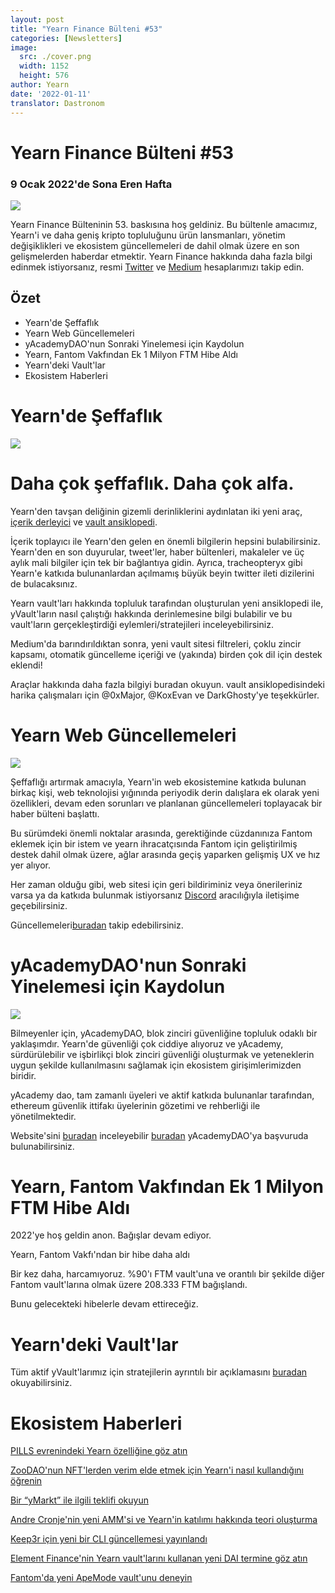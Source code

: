 ```yaml
---
layout: post
title: "Yearn Finance Bülteni #53"
categories: [Newsletters]
image:
  src: ./cover.png
  width: 1152
  height: 576
author: Yearn
date: '2022-01-11'
translator: Dastronom
---
```

# Yearn Finance Bülteni #53

### 9 Ocak 2022'de Sona Eren Hafta

![](image1.png)

Yearn Finance Bülteninin 53. baskısına hoş geldiniz. Bu bültenle amacımız, Yearn'i ve daha geniş kripto topluluğunu ürün lansmanları, yönetim değişiklikleri ve ekosistem güncellemeleri de dahil olmak üzere en son gelişmelerden haberdar etmektir. Yearn Finance hakkında daha fazla bilgi edinmek istiyorsanız, resmi [Twitter](https://twitter.com/iearnfinance) ve [Medium](https://medium.com/iearn) hesaplarımızı takip edin.

## Özet

- Yearn'de Şeffaflık
- Yearn Web Güncellemeleri
- yAcademyDAO'nun Sonraki Yinelemesi için Kaydolun
- Yearn, Fantom Vakfından Ek 1 Milyon FTM Hibe Aldı
- Yearn'deki Vault'lar
- Ekosistem Haberleri

# Yearn'de Şeffaflık

![](image2.png)

# Daha çok şeffaflık. Daha çok alfa.

Yearn'den tavşan deliğinin gizemli derinliklerini aydınlatan iki yeni araç, [içerik derleyici](https://blog.yearn.finance/) ve [vault ansiklopedi](https://vaults.yearn.finance/).

İçerik toplayıcı ile Yearn'den gelen en önemli bilgilerin hepsini bulabilirsiniz. Yearn'den en son duyurular, tweet'ler, haber bültenleri, makaleler ve üç aylık mali bilgiler için tek bir bağlantıya gidin. Ayrıca, tracheopteryx gibi Yearn'e katkıda bulunanlardan açılmamış büyük beyin twitter ileti dizilerini de bulacaksınız.

Yearn vault'ları hakkında topluluk tarafından oluşturulan yeni ansiklopedi ile, yVault'ların nasıl çalıştığı hakkında derinlemesine bilgi bulabilir ve bu vault'ların gerçekleştirdiği eylemleri/stratejileri inceleyebilirsiniz.

Medium'da barındırıldıktan sonra, yeni vault sitesi filtreleri, çoklu zincir kapsamı, otomatik güncelleme içeriği ve (yakında) birden çok dil için destek eklendi!

Araçlar hakkında daha fazla bilgiyi buradan okuyun. vault ansiklopedisindeki harika çalışmaları için @0xMajor, @KoxEvan ve DarkGhosty'ye teşekkürler.

# Yearn Web Güncellemeleri

![](image3.png)

Şeffaflığı artırmak amacıyla, Yearn'in web ekosistemine katkıda bulunan birkaç kişi, web teknolojisi yığınında periyodik derin dalışlara ek olarak yeni özellikleri, devam eden sorunları ve planlanan güncellemeleri toplayacak bir haber bülteni başlattı.

Bu sürümdeki önemli noktalar arasında, gerektiğinde cüzdanınıza Fantom eklemek için bir istem ve yearn ihracatçısında Fantom için geliştirilmiş destek dahil olmak üzere, ağlar arasında geçiş yaparken gelişmiş UX ve hız yer alıyor.

Her zaman olduğu gibi, web sitesi için geri bildiriminiz veya önerileriniz varsa ya da katkıda bulunmak istiyorsanız [Discord](https://discord.com/invite/yearn) aracılığıyla iletişime geçebilirsiniz.

Güncellemeleri[buradan](https://yearnweb.substack.com/p/update-jan-5-2022?showWelcome=true) takip edebilirsiniz.

# yAcademyDAO'nun Sonraki Yinelemesi için Kaydolun

![](image4.png)

Bilmeyenler için, yAcademyDAO, blok zinciri güvenliğine topluluk odaklı bir yaklaşımdır. Yearn'de güvenliği çok ciddiye alıyoruz ve yAcademy, sürdürülebilir ve işbirlikçi blok zinciri güvenliği oluşturmak ve yeteneklerin uygun şekilde kullanılmasını sağlamak için ekosistem girişimlerimizden biridir.

yAcademy dao, tam zamanlı üyeleri ve aktif katkıda bulunanlar tarafından, ethereum güvenlik ittifakı üyelerinin gözetimi ve rehberliği ile yönetilmektedir.

Website'sini [buradan](https://yacademy.github.io/) inceleyebilir [buradan](https://docs.google.com/forms/d/e/1FAIpQLSfc5VUYOyG_cRpiRkymJOVoHluFOuiYMRONX-R7xRuvWM25Xg/viewform) yAcademyDAO'ya başvuruda bulunabilirsiniz.

# Yearn, Fantom Vakfından Ek 1 Milyon FTM Hibe Aldı

2022'ye hoş geldin anon. Bağışlar devam ediyor.

Yearn, Fantom Vakfı'ndan bir hibe daha aldı

Bir kez daha, harcamıyoruz. %90'ı FTM vault'una ve orantılı bir şekilde diğer Fantom vault'larına olmak üzere 208.333 FTM bağışlandı.

Bunu gelecekteki hibelerle devam ettireceğiz.

# Yearn'deki Vault'lar

Tüm aktif yVault'larımız için stratejilerin ayrıntılı bir açıklamasını [buradan](https://medium.com/yearn-state-of-the-vaults/the-vaults-at-yearn-9237905ffed3) okuyabilirsiniz.

# Ekosistem Haberleri

[PILLS evrenindeki Yearn özelliğine göz atın](https://twitter.com/pillsuniverse/status/1478321675510763520)

[ZooDAO'nun NFT'lerden verim elde etmek için Yearn'i nasıl kullandığını öğrenin](https://twitter.com/ZooDAO/status/1480244287526916105)

[Bir “yMarkt” ile ilgili teklifi okuyun](https://gov.yearn.finance/t/proposal-ymarkt-the-best-buybacks-can-get/12166)

[Andre Cronje'nin yeni AMM'si ve Yearn'in katılımı hakkında teori oluşturma](https://gov.yearn.finance/t/yfi-solid-theorycrafting/12181)

[Keep3r için yeni bir CLI güncellemesi yayınlandı](https://twitter.com/DeFi_Wonderland/status/1478061081956343812)

[Element Finance'nin Yearn vault'larını kullanan yeni DAI termine göz atın](https://twitter.com/element_fi/status/1478819507829293058)

[Fantom'da yeni ApeMode vault'unu deneyin](https://twitter.com/poolpitako/status/1479271890933923843)
